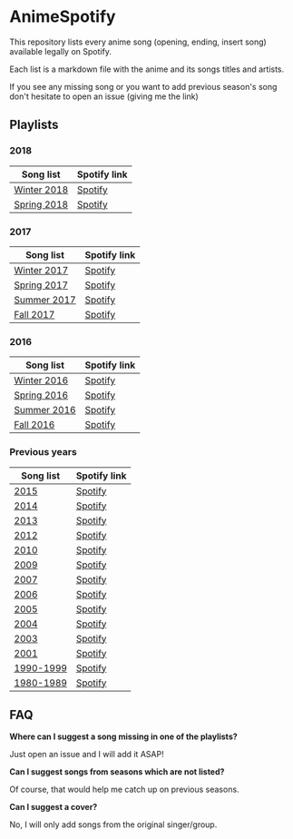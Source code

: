 # AnimeSpotify

This repository lists every anime song (opening, ending, insert song) available legally on Spotify. 

Each list is a markdown file with the anime and its songs titles and artists.

If you see any missing song or you want to add previous season's song don't hesitate to open an issue (giving me the link)

## Playlists

### 2018
| Song list  | Spotify link |
| ---------- | ------------ |
| [Winter 2018](2018/01-winter-2018.md) | [Spotify](https://sptfy.com/1702) |
| [Spring 2018](2018/02-spring-2018.md) | [Spotify](https://sptfy.com/1703) |

### 2017
| Song list  | Spotify link |
| ---------- | ------------ |
| [Winter 2017](2017/01-winter-2017.md) | [Spotify](https://sptfy.com/1X1M) | 
| [Spring 2017](2017/02-spring-2017.md) | [Spotify](https://sptfy.com/1x0T) | 
| [Summer 2017](2017/03-summer-2017.md) | [Spotify](https://sptfy.com/1700) | 
| [Fall 2017](2017/04-fall-2017.md) | [Spotify](https://sptfy.com/1701) | 

### 2016

| Song list  | Spotify link |
| ---------- | ------------ |
| [Winter 2016](2016/01-winter-2016.md)  | [Spotify](https://open.spotify.com/user/fz230568w0ccmom2dg3zvxq1h/playlist/5BitUwdvLSUkao8ebAccer?si=-9Z_7J6gSd2umTeC4oVE1g) |
| [Spring 2016](2016/02-spring-2016.md)  | [Spotify](https://open.spotify.com/user/fz230568w0ccmom2dg3zvxq1h/playlist/0f3DlkFQ3xYT6gf1sQnMH0?si=sqly1d9xQL22BtSW0QNQfA) |
| [Summer 2016](2016/03-summer-2016.md)  | [Spotify](https://sptfy.com/1x0q) |
| [Fall 2016](2016/04-fall-2016.md) | [Spotify](https://sptfy.com/2n2F) |

### Previous years

| Song list  | Spotify link |
| ---------- | ------------ |
| [2015](2015/2015.md)  | [Spotify](https://open.spotify.com/user/fz230568w0ccmom2dg3zvxq1h/playlist/6P8tZuYo14YFOIDBEF1cgC?si=cD-kMPExRDyO4gKy3f-X9w) |
| [2014](2014/2014.md)  | [Spotify](https://sptfy.com/174O) |
| [2013](2013/2013.md)  | [Spotify](https://open.spotify.com/user/fz230568w0ccmom2dg3zvxq1h/playlist/3kA3G7inbL2qeNqw6hkfsA?si=kFIgawD6SvarVaPsiMRsuQ) |
| [2012](2012/2012.md)  | [Spotify](https://open.spotify.com/user/fz230568w0ccmom2dg3zvxq1h/playlist/5l5Cll6B2hI4TKrB7k3ujv?si=jaderfbkSjeaampWbJccFw) |
| [2010](2010/2010.md)  | [Spotify](https://open.spotify.com/user/fz230568w0ccmom2dg3zvxq1h/playlist/3lWKoqSb4yyj6xYeDoyAUn?si=PQxVvgDDTKazaWyLArcmxQ) |
| [2009](2009/2009.md)  | [Spotify](https://open.spotify.com/user/fz230568w0ccmom2dg3zvxq1h/playlist/5AKRPdH6o47d268v7KAlAO?si=NE1hKcczTmuptSpHcFbIaw) |
| [2007](2007/2007.md)  | [Spotify](https://open.spotify.com/user/fz230568w0ccmom2dg3zvxq1h/playlist/40NmtYQuqz21GlFOCBGnhR?si=ESAvRfjGTwuYCL-TreR1Cg) |
| [2006](2006/2006.md)  | [Spotify](https://sptfy.com/174N) |
| [2005](2005/2005.md)  | [Spotify](https://sptfy.com/174M) |
| [2004](2004/2004.md)  | [Spotify](https://open.spotify.com/user/fz230568w0ccmom2dg3zvxq1h/playlist/1IgTDKX3WqZFJavret9PRD?si=omQ5Csp9Sj6ZrQEAFMvIjA) |
| [2003](2003/2003.md)  | [Spotify](https://open.spotify.com/user/fz230568w0ccmom2dg3zvxq1h/playlist/4CJB7bfYw6EpeY8F5yJvPI?si=c8nXnOU8S1qy3je-qlAbVQ) |
| [2001](2001/2001.md)  | [Spotify](https://open.spotify.com/user/fz230568w0ccmom2dg3zvxq1h/playlist/2rv2ND7fCOjv8X6Dx6bWaQ?si=vP8E9odXQ_eF0WTf-m_2fQ) |
| [1990-1999](1990-1999/1990-1999.md) | [Spotify](https://open.spotify.com/user/fz230568w0ccmom2dg3zvxq1h/playlist/3wwteFRGNiBEDYYgKLZdQC?si=zcC-rZPsS1mIx-ndaTSW_w) |
| [1980-1989](1980-1989/1980-1989.md) | [Spotify](https://open.spotify.com/user/fz230568w0ccmom2dg3zvxq1h/playlist/6sYDCCSNTd6og2oLvefJwA?si=7tBibCtSTO6lYHvLhLHa3Q) |

## FAQ 

**Where can I suggest a song missing in one of the playlists?**

Just open an issue and I will add it ASAP!

**Can I suggest songs from seasons which are not listed?**

Of course, that would help me catch up on previous seasons.

**Can I suggest a cover?**

No, I will only add songs from the original singer/group.